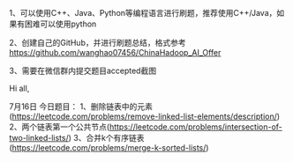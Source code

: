 1、可以使用C++、Java、Python等编程语言进行刷题，推荐使用C++/Java，如果有困难可以使用python

2、创建自己的GitHub，并进行刷题总结，格式参考
https://github.com/wanghao07456/ChinaHadoop_AI_Offer

3、需要在微信群内提交题目accepted截图

Hi all,

7月16日
今日题目：
1、删除链表中的元素(https://leetcode.com/problems/remove-linked-list-elements/description/)
2、两个链表第一个公共节点(https://leetcode.com/problems/intersection-of-two-linked-lists/)
3、合并k个有序链表(https://leetcode.com/problems/merge-k-sorted-lists/)
